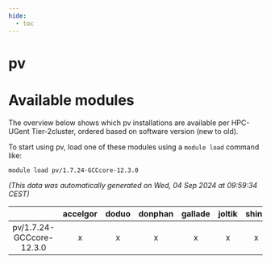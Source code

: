 ```yaml
---
hide:
  - toc
---
```


pv
==

# Available modules


The overview below shows which pv installations are available per HPC-UGent Tier-2cluster, ordered based on software version (new to old).

To start using pv, load one of these modules using a `module load` command like:

```shell
module load pv/1.7.24-GCCcore-12.3.0
```

*(This data was automatically generated on Wed, 04 Sep 2024 at 09:59:34 CEST)*  

| |accelgor|doduo|donphan|gallade|joltik|shinx|skitty|
| :---: | :---: | :---: | :---: | :---: | :---: | :---: | :---: |
|pv/1.7.24-GCCcore-12.3.0|x|x|x|x|x|x|x|
